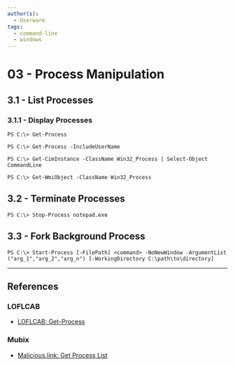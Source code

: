 ```yaml
---
author(s):
  - Userware
tags:
  - command-line
  - windows
---
```

# 03 - Process Manipulation

## 3.1 - List Processes

### 3.1.1 - Display Processes

```
PS C:\> Get-Process

PS C:\> Get-Process -IncludeUserName

PS C:\> Get-CimInstance -ClassName Win32_Process | Select-Object CommandLine

PS C:\> Get-WmiObject -ClassName Win32_Process 
```

## 3.2 - Terminate Processes

```
PS C:\> Stop-Process notepad.exe
```

## 3.3 - Fork Background Process

```
PS C:\> Start-Process [-FilePath] <command> -NoNewWindow -ArgumentList ("arg_1","arg_2","arg_n") [-WorkingDirectory C:\path\to\directory]
```

---
## References

### LOFLCAB

- [LOFLCAB: Get-Process](https://lofl-project.github.io/loflcab/Cmdlets/Get-Process/)

### Mubix

- [Malicious.link: Get Process List](https://room362.com/posts/2020/get-process-list/)